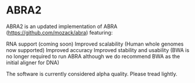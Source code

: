 # ABRA2

ABRA2 is an updated implementation of ABRA (https://github.com/mozack/abra) featuring:

RNA support (coming soon)
Improved scalability (Human whole genomes now supported)
Improved accuracy
Improved stability and usability (BWA is no longer required to run ABRA although we do recommend BWA as the initial aligner for DNA)

The software is currently considered alpha quality.  Please tread lightly. 
